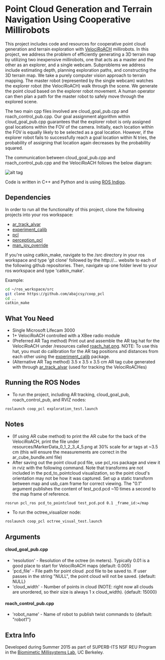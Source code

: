 Point Cloud Generation and Terrain Navigation Using Cooperative Millirobots
=============

This project includes code and resources for cooperative point cloud generation and terrain exploration with [VelociRoACH] millirobots. In this project, we address the problem of efficiently generating a 3D terrain map by utilizing two inexpensive millirobots, one that acts as a master and the other as an explorer, and a single webcam. Subproblems we address include estimating depth, planning exploration paths, and constructing the 3D terrain map. We take a purely computer vision approach to terrain mapping.  The master robot (represented by the single webcam) watches the explorer robot (the VelociRoACH) walk through the scene. We generate the point cloud based on the explorer robot movement. A human operator can then plan a path for the master robot to safely move through the explored scene. 

The two main cpp files involved are cloud_goal_pub.cpp and roach_control_pub.cpp. Our goal assignment algorithm within cloud_goal_pub.cpp guarantees that the explorer robot is only assigned goal locations within the FOV of the camera. Initially, each location within the FOV is equally likely to be selected as a goal location. However, if the explorer robot fails to successfully reach a goal location within N tries, the probability of assigning that location again decreases by the probability squared. 

The communication between cloud_goal_pub.cpp and roach_control_pub.cpp and the VelociRoACH follows the below diagram:

![alt tag](https://raw.github.com/abajcsy/coop_pcl/master/resources/flowchart.png)

Code is written in C++ and Python and is using [ROS Indigo].

Dependencies
-------
In order to run all the functionality of this project, clone the following projects into your ros workspace: 
* [ar_track_alvar]
* [experiment_calib]
* [pcl]
* [perception_pcl]
* [man_joy_override]

If you're using catkin_make, navigate to the /src directory in your ros workspace and type 'git clone' followed by the http://... website to each of the following github repositories. Then, navigate up one folder level to your ros workspace and type 'catkin_make'.

Example:
```bash
cd ~/ros_workspace/src
git clone https://github.com/abajcsy/coop_pcl
cd ..
catkin_make
```

What You Need
-------
* Single Microsoft Lifecam 3000
* 1+ VelociRoACH controlled with a XBee radio module
* (Preferred AR Tag method) Print out and assemble the AR tag hat for the VelociRoACH under /resources called [roach_hat.png]. NOTE: To use this hat, you must do calibration for the AR tag positions and distances from each other using the [experiment_calib] package. 
* (Alternative AR Tag method) 3.5 x 3.5 x 3.5 cm AR tag cube generated with through [ar_track_alvar] (used for tracking the VelociRoACHes)

Running the ROS Nodes
-------
* To run the project, including AR tracking, cloud_goal_pub, roach_control_pub, and RVIZ nodes:
```bash
roslaunch coop_pcl exploration_test.launch
```

Notes
-------
* (If using AR cube method) to print the AR cube for the back of the VelociRoACH, print the file under resources/MarkerData_0_1_2_3_4_5.png at 30% scale for ar tags at ~3.5 cm (this will ensure the measurements are correct in the ar_cube_bundle.xml file)
* After saving out the point cloud pcd file, use pcl_ros package and view it in rviz with the following command. Note that transforms are not included in the pcd_to_pointcloud visualization, so the point cloud's orientation may not be how it was captured. Set up a static transform between map and usb_cam frame for correct viewing. The "0.1" argument publishes the content of test_pcd.pcd ~10 times a second to the map frame of reference. 
```bash
rosrun pcl_ros pcd_to_pointcloud test_pcd.pcd 0.1 _frame_id:=/map 
```
* To run the octree_visualizer node:
```bash
roslaunch coop_pcl octree_visual_test.launch
```

Arguments
-------
#### cloud_goal_pub.cpp ####
* 'resolution' - Resolution of the octree (in meters). Typically 0.01 is a good place to start for VelociRoACH maps {default: 0.005}
* 'pcd_file' - File path for point cloud .pcd file to be saved to. If user passes in the string "NULL", the point cloud will not be saved. {default: NULL} 
* 'cloud_width' - Number of points in cloud (NOTE: right now all clouds are unordered, so their size is always 1 x cloud_width). {default: 15000}

#### roach_control_pub.cpp ####
* 'robot_name' - Name of robot to publish twist commands to {default: "robot1"}

Extra Info
-------
Developed during Summer 2015 as part of SUPERB-ITS NSF REU Program in the [Biomimetic Millisystems Lab], UC Berkeley. 

[ar_track_alvar]: http://wiki.ros.org/ar_track_alvar
[experiment_calib]: https://github.com/abuchan/experiment_calib 
[pcl]: http://wiki.ros.org/pcl
[perception_pcl]: http://wiki.ros.org/perception_pcl
[man_joy_override]: https://github.com/abuchan/man_joy_override
[roach_hat.png]: https://github.com/abajcsy/coop_pcl/blob/master/resources/roach_hat.png
[VelociRoACH]: http://robotics.eecs.berkeley.edu/~ronf/Ambulation/
[Biomimetic Millisystems Lab]: http://robotics.eecs.berkeley.edu/~ronf/Biomimetics.html
[ROS Indigo]: http://wiki.ros.org/indigo

